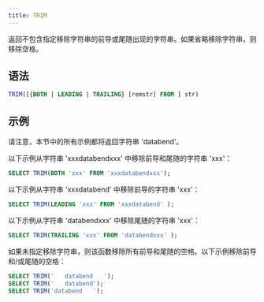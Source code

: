 ```yaml
---
title: TRIM
---
```


返回不包含指定移除字符串的前导或尾随出现的字符串。如果省略移除字符串，则移除空格。

## 语法

```sql
TRIM([{BOTH | LEADING | TRAILING} [remstr] FROM ] str)
```

## 示例

请注意，本节中的所有示例都将返回字符串 'databend'。

以下示例从字符串 'xxxdatabendxxx' 中移除前导和尾随的字符串 'xxx'：

```sql
SELECT TRIM(BOTH 'xxx' FROM 'xxxdatabendxxx');
```

以下示例从字符串 'xxxdatabend' 中移除前导的字符串 'xxx'：

```sql
SELECT TRIM(LEADING 'xxx' FROM 'xxxdatabend' );
```

以下示例从字符串 'databendxxx' 中移除尾随的字符串 'xxx'：

```sql
SELECT TRIM(TRAILING 'xxx' FROM 'databendxxx' );
```

如果未指定移除字符串，则该函数移除所有前导和尾随的空格。以下示例移除前导和/或尾随的空格：

```sql
SELECT TRIM('   databend   ');
SELECT TRIM('   databend');
SELECT TRIM('databend   ');
```